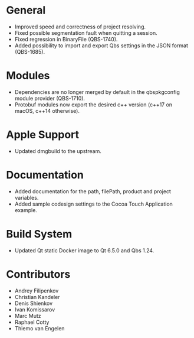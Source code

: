 # General
* Improved speed and correctness of project resolving.
* Fixed possible segmentation fault when quitting a session.
* Fixed regression in BinaryFile (QBS-1740).
* Added possibility to import and export Qbs settings in the JSON format (QBS-1685).

# Modules
* Dependencies are no longer merged by default in the qbspkgconfig module provider (QBS-1710).
* Protobuf modules now export the desired c++ version (c++17 on macOS, c++14 otherwise).

# Apple Support
* Updated dmgbuild to the upstream.

# Documentation
* Added documentation for the path, filePath, product and project variables.
* Added sample codesign settings to the Cocoa Touch Application example.

# Build System
* Updated Qt static Docker image to Qt 6.5.0 and Qbs 1.24.

# Contributors
* Andrey Filipenkov
* Christian Kandeler
* Denis Shienkov
* Ivan Komissarov
* Marc Mutz
* Raphael Cotty
* Thiemo van Engelen

